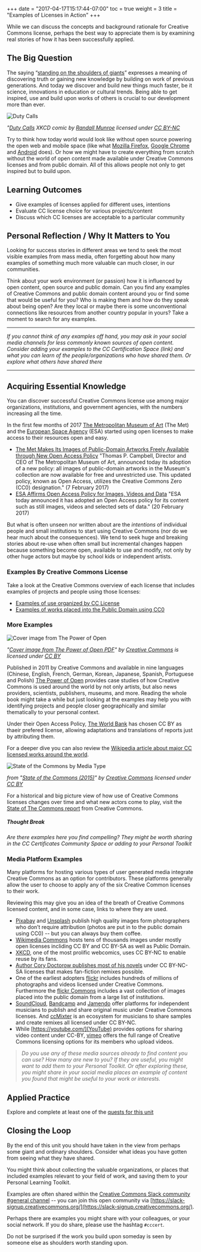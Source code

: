 +++
date = "2017-04-17T15:17:44-07:00"
toc = true
weight = 3
title = "Examples of Licenses in Action"
+++

While we can discuss the concepts and background rationale for Creative Commons license, perhaps the best way to appreciate them is by examining real stories of how it has been successfully applied.

## The Big Question

The saying “[standing on the shoulders of giants](https://en.wikipedia.org/wiki/Standing_on_the_shoulders_of_giants)”  expresses a meaning of discovering truth or gaining new knowledge by building on work of previous generations. And today we discover and build new things much faster, be it science, innovations in education or cultural trends. Being able to get inspired, use and build upon works of others is crucial to our development more than ever.

![Duty Calls](https://creativecommons.github.io/cc-cert-core/images/licenses/duty-calls.png "Duty Calls")

*"[Duty Calls](https://xkcd.com/386/) XKCD comic by [Randall Munroe](https://xkcd.com/about/) licensed under [CC BY-NC](https://creativecommons.org/licenses/by-nc/4.0/)*


Try to think how today world would look like without open source powering the open web and mobile space (like what [Mozilla Firefox](https://www.mozilla.org/firefox), [Google Chrome](https://www.google.com/chrome/) and [Android](https://www.android.com/) does).  Or how we might have to create everything from scratch without the world of open content made available under Creative Commons licenses and from public domain. All of this allows people not only to get inspired but to build upon. 

## Learning Outcomes

* Give examples of licenses applied for different uses, intentions
* Evaluate CC license choice for various projects/content
* Discuss which CC licenses are acceptable to a particular community


## Personal Reflection / Why It Matters to You  
  
Looking for success stories in different areas we tend to seek the most visible examples from mass media, often forgetting about how many examples of something much more valuable can much closer, in our communities. 

Think about your work environment (or passion) how it is influenced by open content, open source and public domain. Can you find any examples of Creative Commons and public domain content around you or find some that would be useful for you? Who is making them and how do they speak about being open? Are they local or maybe there is some unconventional connections like resources from another country popular in yours? Take a moment to search for any examples. 

----

*If you cannot think of any examples off hand, you may ask in your social media channels for less commonly known sources of open content. Consider adding your examples to the CC Certification Space (link) and what you can learn of the people/organizations who have shared them. Or explore what others have shared there*

----


## Acquiring Essential Knowledge 

You can discover successful Creative Commons license use among major organizations, institutions, and government agencies, with the numbers increasing all the time. 

In the first few months of 2017  [The Metropolitan Museum of Art](http://www.metmuseum.org) (The Met) and the [European Space Agency](http://www.esa.int/) (ESA) started using open licenses to make access to their resources open and easy.

* [The Met Makes Its Images of Public-Domain Artworks Freely Available through New Open Access Policy](http://www.metmuseum.org/press/news/2017/open-access) "Thomas P. Campbell, Director and CEO of The Metropolitan Museum of Art, announced today its adoption of a new policy: all images of public-domain artworks in the Museum's collection are now available for free and unrestricted use. This updated policy, known as Open Access, utilizes the Creative Commons Zero (CC0) designation." (7 February 2017)
* [ESA Affirms Open Access Policy for Images, Videos and Data](http://www.esa.int/For_Media/Press_Releases/ESA_affirms_Open_Access_policy_for_images_videos_and_data) "ESA today announced it has adopted an Open Access policy for its content such as still images, videos and selected sets of data." (20 February 2017)

But what is often unseen nor written about are the *intentions* of individual people and small institutions to start using Creative Commons (nor do we hear much about the consequences). We tend to seek huge and breaking stories about re-use when often small but incremental changes happen because something become open, available to use and modify, not only by other huge actors but maybe by school kids or independent artists.

### Examples By Creative Commons License

Take a look at the Creative Commons overview of each license that includes examples of projects and people using those licenses:

* [Examples of use organized by CC License](https://creativecommons.org/share-your-work/licensing-types-examples/licensing-examples/)
* [Examples of works placed into the Public Domain using CC0](https://creativecommons.org/share-your-work/public-domain/cc0/)

### More Examples

![Cover image from The Power of Open](https://creativecommons.github.io/cc-cert-core/images/sociocultural/power-open.jpg "Cover image from The Power of Open")

*"[Cover image from The Power of Open PDF](http://thepowerofopen.org/ "The Power of Open")" by [Creative Commons](https://creativecommons.org) is licensed under [CC BY](http://creativecommons.org/licenses/by/3.0/)*

Published in 2011 by Creative Commons and available in nine languages (Chinese, English, French, German, Korean, Japanese, Spanish, Portuguese and Polish) [The Power of Open](http://thepowerofopen.org/) provides case studies of how Creative Commons is used around the world by not only artists, but also news providers, scientists, publishers, museums, and more. Reading the whole book might take a while but just looking at the examples may help you with identifying projects and people closer geographically and similar thematically to your personal context.

Under their Open Access Policy, [The World Bank](https://openknowledge.worldbank.org/) has chosen CC BY as thaeir prefered license, allowing adaptations and translations of reports just by attributing them. 

For a deeper dive you can also review the [Wikipedia article about major CC licensed works around the world](https://en.wikipedia.org/wiki/List_of_major_Creative_Commons_licensed_works). 

![State of the Commons by Media Type](https://stateof.creativecommons.org/2015/img/content-bubbles.svg "State of the Commons by Media Type")

*from "[State of the Commons (2015)](https://stateof.creativecommons.org/2015/)" by [Creative Commons](https://creativecommons.org/) licensed under [CC BY](https://creativecommons.org/licenses/by/4.0/)*

For a historical and big picture view of how use of Creative Commons licenses changes over time and what new actors come to play, visit the [State of The Commons report](https://stateof.creativecommons.org) from Creative Commons.

##### Thought Break

*Are there examples here you find compelling? They might be worth sharing in the CC Certificates Community Space or adding to your Personal Toolkit*


### Media Platform Examples

Many platforms for hosting various types of user generated media integrate Creative Commons as an option for contributors. These platforms generally allow the user to choose to apply any of the six Creative Common licenses to their work. 

Reviewing this may give you an idea of the breath of Creative Commons licensed content, and in some case, links to where they are used.


* [Pixabay](http://pixabay.com) and [Unsplash](http://unsplash.com/) publish high quality images form photographers who don’t require attribution (photos are put in to the public domain using CC0) -- but you can always buy them coffee. 
* [Wikimedia Commons](https://commons.wikimedia.org/) hosts tens of thousands images under mostly open licenses incliding CC BY and CC BY-SA as well as Public Domain.
* [XKCD](https://xkcd.com/), one of the most prolific webcomics, uses CC BY-NC to enable reuse by its fans.
* [Author Cory Doctorow publishes most of his novels](http://craphound.com/littlebrother/download/) under CC BY-NC-SA licenses that makes fan-fiction remixes possible.
* One of the earliest adopters [flickr](http://www.flickr.com/creativecommons/) includes hundreds of millions of photographs and videos licensed under Creative Commons. Furthermore the [flickr Commons](https://www.flickr.com/commons/) includes a vast collection of images placed into the public domain from a large list of institutions.
* [SoundCloud](https://soundcloud.com/creativecommonsmusicfree), [Bandcamp](https://bandcamp.com/) and [Jamendo](https://www.jamendo.com/) offer platforms for independent musicians to publish and share original music under Creative Commons licenses. And [ccMixter](http://ccmixter.org/) is an ecosystem for musicians to share samples and create remixes all licensed under CC BY-NC.
* While [https://youtube.com/](YouTube) provides options for sharing video content under CC-BY, [vimeo](https://vimeo.com/creativecommons) offers the full range of Creative Commons licensing options for its members who upload videos.


> *Do you use any of these media sources already to find content you can use? How many are new to you? If they are useful, you might want to add them to your Personal Toolkit. Or after exploring these, you might share in your social media places an example of content you found that might be useful to your work or interests.*


## Applied Practice

Explore and complete at least one of the [quests for this unit](https://certificates.creativecommons.org/quests/cats/license-examples/)

## Closing the Loop

By the end of this unit you should have taken in the view from perhaps some giant and ordinary shoulders. Consider what ideas you have gotten from seeing what they have shared.

You might think about collecting the valuable organizations, or places that included examples relevant to your field of work, and saving them to your Personal Learning Toolkit.

Examples are often shared within the [Creative Commons Slack community #general channel](https://creativecommons.slack.com/#general) -- you can join this open community via [https://slack-signup.creativecommons.org/](https://slack-signup.creativecommons.org/).

Perhaps there are examples you might share with your colleagues, or your social network.  If you do share, please use the hashtag `#cccert`. 

Do not be surprised if the work you build upon someday is seen by someone else as shoulders worth standing upon.


